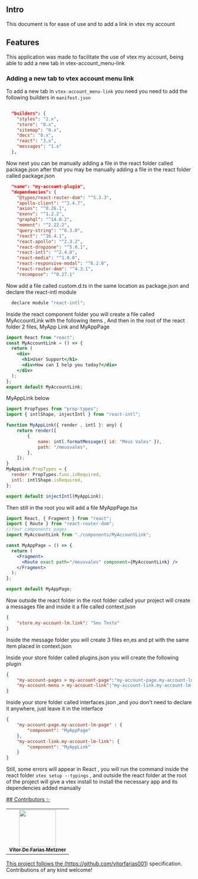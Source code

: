 ## Intro

This document is for ease of use and to add a link in vtex my account


## Features

This application was made to facilitate the use of vtex my account, being able to add a new tab in vtex-account_menu-link

### Adding a new tab to vtex account menu link

To add a new tab in `vtex-account_menu-link` you need  you need to add the following builders in `manifest.json`


```json

  "builders": {
    "styles": "2.x",
    "store": "0.x",
    "sitemap": "0.x",
    "docs": "0.x",
    "react": "3.x",
    "messages": "1.x"
  },
```
Now next you can be manually adding a file in the react folder called package.json after that you may be manually adding a file in the react folder called package.json


```json
  "name": "my-account-plugin",
  "dependencies": {
    "@types/react-router-dom": "^5.3.3",
    "apollo-client": "^2.4.7",
    "axios": "^0.26.1",
    "exenv": "^1.2.2",
    "graphql": "^14.0.2",
    "moment": "^2.22.2",
    "query-string": "^6.3.0",
    "react": "^16.4.1",
    "react-apollo": "^2.3.2",
    "react-dropzone": "^5.0.1",
    "react-intl": "^2.4.0",
    "react-media": "^1.8.0",
    "react-responsive-modal": "^6.2.0",
    "react-router-dom": "^4.3.1",
    "recompose": "^0.27.1"
```
  
 Now add a file called custom.d.ts in the same location as package.json and declare the react-intl module

```jsx
  declare module "react-intl";
 ```
   
 Inside the react component folder you will create a file called MyAccountLink with the following items , And then in the root of the react folder 2 files, MyApp Link and MyAppPage


```jsx
import React from "react";
const MyAccountLink = () => {
  return (
    <div>
      <h1>User Support</h1>
      <div>How can I help you today?</div>
    </div>
  );
};
export default MyAccountLink;
```
MyAppLink below
```jsx
import PropTypes from "prop-types";
import { intlShape, injectIntl } from "react-intl";

function MyAppLink({ render , intl }: any) {
    return render([
        {
            name: intl.formatMessage({ id: "Meus Vales" }),
            path: "/meusvales",
        },
    ]);
}
MyAppLink.PropTypes = {
  render: PropTypes.func.isRequired,
  intl: intlShape.isRequired,
};

export default injectIntl(MyAppLink);
```
   
Then still in the root you will add a file MyAppPage.tsx

```jsx 
import React, { Fragment } from "react";
import { Route } from "react-router-dom";
//Your components pages
import MyAccountLink from "./components/MyAccountLink";

const MyAppPage = () => {
  return (
    <Fragment>
      <Route exact path="/meusvales" component={MyAccountLink} />
    </Fragment>
  );
};

export default MyAppPage;
```

Now outside the react folder in the root folder called your project will create a messages file and inside it a file called context.json
```json
{
    "store.my-account-lm.link": "Seu Texto"
} 
```
Inside the message folder you will create 3 files en,es and pt with the same item placed in context.json

Inside your store folder called plugins.json you will create the following plugin

```json
{
    "my-account-pages > my-account-page":"my-account-page.my-account-lm-page",
    "my-account-menu > my-account-link":"my-account-link.my-account-lm-link"
}
```

Inside your store folder called interfaces.json ,and you don't need to declare it anywhere, just leave it in the interface

```json
{
    "my-account-page.my-account-lm-page" : {
        "component": "MyAppPage"
    },
    "my-account-link.my-account-lm-link": {
        "component": "MyAppLink"
    }
}
```

Still, some errors will appear in React , you will run the command inside the react folder `vtex setup --typings` , and outside the react folder at the root of the project will give a vtex install to install the necessary app and its dependencies added manually

<a href="https://prnt.sc/_0nNGxLC3jh-">
## Contributors ✨


<!-- ALL-CONTRIBUTORS-LIST:START - Do not remove or modify this section -->
<!-- prettier-ignore-start -->
<!-- markdownlint-disable -->
<table>
  <tr>
    <td align="center"><a href="https://www.linkedin.com/in/devvitorfarias/"><img src="https://avatars.githubusercontent.com/u/66703405?v=4" width="100px;" alt=""/><br /><sub><b>Vitor De Farias Metzner</b></sub></a><br /></td>
  </tr>
</table>

<!-- markdownlint-enable -->
<!-- prettier-ignore-end -->
<!-- ALL-CONTRIBUTORS-LIST:END -->

This project follows the  (https://github.com/vitorfarias001) specification. Contributions of any kind welcome!
